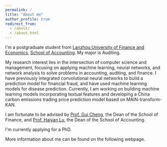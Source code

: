 ```yaml
---
permalink: /
title: "About me"
author_profile: true
redirect_from: 
  - /about/
  - /about.html
---
```


I'm a postgraduate student from [Lanzhou University of Finance and Economics](https://www.lzufe.edu.cn/index.htm), [School of Accounting](https://www.lzufe.edu.cn/index.htm). My major is Auditing.

My research interest lies in the intersection of computer science and management, focusing on applying machine learning, neural networks, and network analysis to solve problems in accounting, auditing, and finance.
I have previously integrated convolutional neural networks to build a prediction model for financial fraud, and have used machine learning models for disease prediction. Currently, I am working on building machine learning models incorporating textual features and developing a China carbon emissions trading price prediction model based on MAIN-transform-KAN.

I am fortunate to be advised by [Prof. Gui Cheng](https://xueshu.baidu.com/scholarID/CN-B7HA4JDK), the Dean of the School of Finance, and [Prof. Haiyan Lu](https://a.xueshu.baidu.com/scholarID/CN-BEG838KK), the Dean of the School of Accounting.

I'm currently applying for a PhD.

More information about me can be found on the following webpage.
